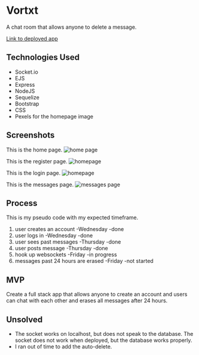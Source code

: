 # Vortxt

A chat room that allows anyone to delete a message.

[Link to deployed app](https://vortxt.herokuapp.com/)

## Technologies Used
- Socket.io
- EJS
- Express
- NodeJS
- Sequelize
- Bootstrap
- CSS
- Pexels for the homepage image

## Screenshots
This is the home page.
![home page](https://i.imgur.com/2HCEpGe.jpg)

This is the register page.
![homepage](https://i.imgur.com/dOO0wlS.png)

This is the login page.
![homepage](https://i.imgur.com/UDsZaqe.png)

This is the messages page.
![messages page](https://i.imgur.com/b9LaFvK.png)

## Process
This is my pseudo code with my expected timeframe. 

1. user creates an account -Wednesday -done
2. user logs in -Wednesday -done
3. user sees past messages -Thursday -done
4. user posts message -Thursday -done
5. hook up websockets -Friday -in progress
6. messages past 24 hours are erased -Friday -not started


## MVP
Create a full stack app that allows anyone to create an account and users can chat with each other and erases all messages after 24 hours.

## Unsolved
- The socket works on localhost, but does not speak to the database. The socket does not work when deployed, but the database works properly. 
- I ran out of time to add the auto-delete.


